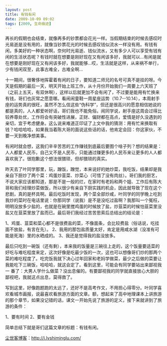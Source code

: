 ```yaml
---
layout: post
title: 有钱有闲
date: 2009-10-09 09:02
tags: [2009, 生命痕迹]
---
```

再长的假期也会结束，就像再多的钞票都会花光一样。当假期结束的时候去感叹时光易逝是没有用的，就像当钞票花光的时候去感叹钱似流水一样没有用。有钱有闲，多美好的一种状态啊，奈何时光易逝、钱似流水，又有多少人可以享受有钱有闲的生活状态呢？有钱时就在想要是刚好现在又有闲该多好，我就可以…有闲是就在想要是刚好现在又有闲该多好，我就能够…哎，生活就是这样，从来祸不单行，少有钱闲双至，此事古难全，古难全啊…

十一期间，很奢侈地挥霍着有闲的日子，要知道二师兄的名号可真不是挂的呀。今天是假期的最后一天，明天开始上班工作，从十月份开始我们一周要上六天班了（之前上五天，有双休啊），这样以后就更加不会有闲了，不过要是能用有忙换来有钱，哥们也灰常之愿意哪。看闹闹童鞋一周星座运势（10.7--10.14），本周射手座的运势真的很旺，虽然不怎么信这些“伪科学”，但还是很高兴的愿意相信她说的都是真的，人人都爱听好话，哥们我也不能免俗。闹同学说，射手座这周会过得比较养尊处优，工作将会有突破性进展，正财、偏财都在高点，爱情是好久没遇到的亲切，宜于考虑健身。这么说来难道正印证了上文中我的猜测：用有忙来换取有钱？哈哈哈哈，如果我当着陈大哥的面说这些话的话，他肯定会回：你这家伙，不要一天到晚净想美事。

有闲时就会想，这我们辛辛苦苦的工作赚钱到底最后要图个啥子列？想的结果是：人人都爱人民币，自己又不是人民币，只能通过赚更多的人民币来让更多的人人都喜欢我了。很抱歉这个想法很猥琐，但却猥琐的真实。

昨天去了叶同学那里，玩，蹭饭，蹭觉，本来说好的她炒菜，我吃饭，结果却是我亲自下厨炒了两个菜：鸡蛋炒韮菜、炒菜心（可惜了没有肉丝）。哥们我的厨艺，不说大家应该都知道，那是不是一般的烂，在家时有老妈和两个姐、工作后有陈大哥和我们经理炒菜做饭，所以很少有亲自下厨实践的机会，因此就导致了现在这个悲剧，真的是杯具啊。最后吃饭时发现，两个菜全部炒咸，叶同学的同学晚上吃到我炒的菜时在电话里说：你那同学（说我）是不是没吃过盐啊？我那叫一个冤枉，明明没放多少盐的，也就是在碗里搅鸡蛋的时候放了盐，炒韮菜的时候怕韮菜里没盐又在韮菜里放了盐而已。最后哥们我经过苦苦思索后总结出的结论是：

1、鸡蛋、韮菜和菜心都不是很费盐的菜，不像面条，会比较费盐（俗话说，吃挂面不放盐，有言在先）。
2、我用的那包盐质量太好，肯定是用咸水湖（没准有可能是死海）里的水晒成的。
3、我还是觉得我的盐没放多。

最后只吃到一碗饭（还有剩），本来我的饭量是三碗往上走的，这个饭量要适菜的好吃与难吃程度来定，这次好像是吃最少饭的一次，这也可以想像哥们炒的那两个菜的难吃程度了。吃完饭我就下决心过年回家和老妈学做菜，最少之后做的菜要让我能吃下三碗饭，哈哈哈，就这会定了。看到这里，可能会有同学要站出来鄙视我一 番了：大男人学什么做菜？没出息催的。有要鄙视我的同学就直接放心大胆的鄙视吧，我就这点出息，莫得救了。

写到这里，好像跑题跑的太远了，还好不是高考作文，不用担心得零分。叶同学喜欢看城市画报，说最喜欢看旅游方面的文章。额，想起来了高中地理课本上讲旅游的那个章节，如果没记错的话，课文一开始先说了旅游的定义，接下来就讲到了旅游的条件：

1、要有时间
2、要有金钱

简单总结下就是哥们这篇文章的标题：有钱有闲。

<a href="http://i.lvshiminglu.com/">尘世客博客</a>：<a href="http://i.lvshiminglu.com/">http://i.lvshiminglu.com/</a>

